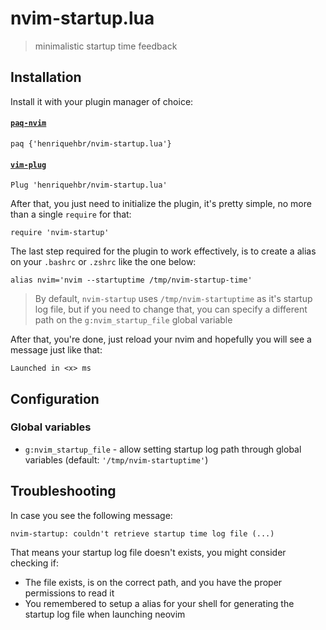 # nvim-startup.lua

> minimalistic startup time feedback

## Installation

Install it with your plugin manager of choice: 

#### [`paq-nvim`](https://github.com/savq/paq-nvim)

```
paq {'henriquehbr/nvim-startup.lua'}
```

#### [`vim-plug`](https://github.com/junegunn/vim-plug)

```
Plug 'henriquehbr/nvim-startup.lua'
```

After that, you just need to initialize the plugin, it's pretty simple, no more than a single `require` for that:

```
require 'nvim-startup'
```

The last step required for the plugin to work effectively, is to create a alias on your `.bashrc` or `.zshrc` like the one below:

```
alias nvim='nvim --startuptime /tmp/nvim-startup-time'
```

> By default, `nvim-startup` uses `/tmp/nvim-startuptime` as it's startup log file, but if you need to change that, you can specify a different path on the `g:nvim_startup_file` global variable

After that, you're done, just reload your nvim and hopefully you will see a message just like that:

```
Launched in <x> ms
```

## Configuration

### Global variables

- `g:nvim_startup_file` - allow setting startup log path through global variables (default: `'/tmp/nvim-startuptime'`)

## Troubleshooting

In case you see the following message:

```
nvim-startup: couldn't retrieve startup time log file (...)
```

That means your startup log file doesn't exists, you might consider checking if:

- The file exists, is on the correct path, and you have the proper permissions to read it
- You remembered to setup a alias for your shell for generating the startup log file when launching neovim
